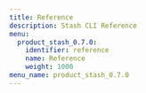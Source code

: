 ```yaml
---
title: Reference
description: Stash CLI Reference
menu:
  product_stash_0.7.0:
    identifier: reference
    name: Reference
    weight: 1000
menu_name: product_stash_0.7.0
---
```


